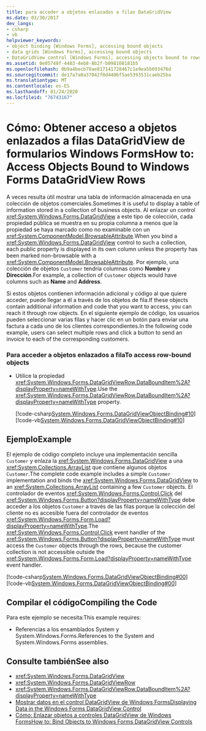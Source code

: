 ```yaml
---
title: para acceder a objetos enlazados a filas DataGridView
ms.date: 03/30/2017
dev_langs:
- csharp
- vb
helpviewer_keywords:
- object binding [Windows Forms], accessing bound objects
- data grids [Windows Forms], accessing bound objects
- DataGridView control [Windows Forms], accessing objects bound to rows
ms.assetid: 0e05748f-4403-4eb8-8b2f-b098108181b5
ms.openlocfilehash: 0b9a4becb78ae817141728467c1e9ea5b693476d
ms.sourcegitcommit: de17a7a0a37042f0d4406f5ae5393531caeb25ba
ms.translationtype: MT
ms.contentlocale: es-ES
ms.lasthandoff: 01/24/2020
ms.locfileid: "76743167"
---
```

# <a name="how-to-access-objects-bound-to-windows-forms-datagridview-rows"></a><span data-ttu-id="e5952-102">Cómo: Obtener acceso a objetos enlazados a filas DataGridView de formularios Windows Forms</span><span class="sxs-lookup"><span data-stu-id="e5952-102">How to: Access Objects Bound to Windows Forms DataGridView Rows</span></span>
<span data-ttu-id="e5952-103">A veces resulta útil mostrar una tabla de información almacenada en una colección de objetos comerciales.</span><span class="sxs-lookup"><span data-stu-id="e5952-103">Sometimes it is useful to display a table of information stored in a collection of business objects.</span></span> <span data-ttu-id="e5952-104">Al enlazar un control <xref:System.Windows.Forms.DataGridView> a este tipo de colección, cada propiedad pública se muestra en su propia columna a menos que la propiedad se haya marcado como no examinable con un <xref:System.ComponentModel.BrowsableAttribute>.</span><span class="sxs-lookup"><span data-stu-id="e5952-104">When you bind a <xref:System.Windows.Forms.DataGridView> control to such a collection, each public property is displayed in its own column unless the property has been marked non-browsable with a <xref:System.ComponentModel.BrowsableAttribute>.</span></span> <span data-ttu-id="e5952-105">Por ejemplo, una colección de objetos `Customer` tendría columnas como **Nombre** y **Dirección**.</span><span class="sxs-lookup"><span data-stu-id="e5952-105">For example, a collection of `Customer` objects would have columns such as **Name** and **Address**.</span></span>  
  
 <span data-ttu-id="e5952-106">Si estos objetos contienen información adicional y código al que quiere acceder, puede llegar a él a través de los objetos de fila.</span><span class="sxs-lookup"><span data-stu-id="e5952-106">If these objects contain additional information and code that you want to access, you can reach it through row objects.</span></span> <span data-ttu-id="e5952-107">En el siguiente ejemplo de código, los usuarios pueden seleccionar varias filas y hacer clic en un botón para enviar una factura a cada uno de los clientes correspondientes.</span><span class="sxs-lookup"><span data-stu-id="e5952-107">In the following code example, users can select multiple rows and click a button to send an invoice to each of the corresponding customers.</span></span>  
  
### <a name="to-access-row-bound-objects"></a><span data-ttu-id="e5952-108">Para acceder a objetos enlazados a fila</span><span class="sxs-lookup"><span data-stu-id="e5952-108">To access row-bound objects</span></span>  
  
- <span data-ttu-id="e5952-109">Utilice la propiedad <xref:System.Windows.Forms.DataGridViewRow.DataBoundItem%2A?displayProperty=nameWithType>.</span><span class="sxs-lookup"><span data-stu-id="e5952-109">Use the <xref:System.Windows.Forms.DataGridViewRow.DataBoundItem%2A?displayProperty=nameWithType> property.</span></span>  
  
     [!code-csharp[System.Windows.Forms.DataGridViewObjectBinding#10](~/samples/snippets/csharp/VS_Snippets_Winforms/System.Windows.Forms.DataGridViewObjectBinding/CS/datagridviewobjectbinding.cs#10)]
     [!code-vb[System.Windows.Forms.DataGridViewObjectBinding#10](~/samples/snippets/visualbasic/VS_Snippets_Winforms/System.Windows.Forms.DataGridViewObjectBinding/VB/datagridviewobjectbinding.vb#10)]  
  
## <a name="example"></a><span data-ttu-id="e5952-110">Ejemplo</span><span class="sxs-lookup"><span data-stu-id="e5952-110">Example</span></span>  
 <span data-ttu-id="e5952-111">El ejemplo de código completo incluye una implementación sencilla `Customer` y enlaza la <xref:System.Windows.Forms.DataGridView> a una <xref:System.Collections.ArrayList> que contiene algunos objetos `Customer`.</span><span class="sxs-lookup"><span data-stu-id="e5952-111">The complete code example includes a simple `Customer` implementation and binds the <xref:System.Windows.Forms.DataGridView> to an <xref:System.Collections.ArrayList> containing a few `Customer` objects.</span></span> <span data-ttu-id="e5952-112">El controlador de eventos <xref:System.Windows.Forms.Control.Click> del <xref:System.Windows.Forms.Button?displayProperty=nameWithType> debe acceder a los objetos `Customer` a través de las filas porque la colección del cliente no es accesible fuera del controlador de eventos <xref:System.Windows.Forms.Form.Load?displayProperty=nameWithType>.</span><span class="sxs-lookup"><span data-stu-id="e5952-112">The <xref:System.Windows.Forms.Control.Click> event handler of the <xref:System.Windows.Forms.Button?displayProperty=nameWithType> must access the `Customer` objects through the rows, because the customer collection is not accessible outside the <xref:System.Windows.Forms.Form.Load?displayProperty=nameWithType> event handler.</span></span>  
  
 [!code-csharp[System.Windows.Forms.DataGridViewObjectBinding#00](~/samples/snippets/csharp/VS_Snippets_Winforms/System.Windows.Forms.DataGridViewObjectBinding/CS/datagridviewobjectbinding.cs#00)]
 [!code-vb[System.Windows.Forms.DataGridViewObjectBinding#00](~/samples/snippets/visualbasic/VS_Snippets_Winforms/System.Windows.Forms.DataGridViewObjectBinding/VB/datagridviewobjectbinding.vb#00)]  
  
## <a name="compiling-the-code"></a><span data-ttu-id="e5952-113">Compilar el código</span><span class="sxs-lookup"><span data-stu-id="e5952-113">Compiling the Code</span></span>  
 <span data-ttu-id="e5952-114">Para este ejemplo se necesita:</span><span class="sxs-lookup"><span data-stu-id="e5952-114">This example requires:</span></span>  
  
- <span data-ttu-id="e5952-115">Referencias a los ensamblados System y System.Windows.Forms.</span><span class="sxs-lookup"><span data-stu-id="e5952-115">References to the System and System.Windows.Forms assemblies.</span></span>  
  
## <a name="see-also"></a><span data-ttu-id="e5952-116">Consulte también</span><span class="sxs-lookup"><span data-stu-id="e5952-116">See also</span></span>

- <xref:System.Windows.Forms.DataGridView>
- <xref:System.Windows.Forms.DataGridViewRow>
- <xref:System.Windows.Forms.DataGridViewRow.DataBoundItem%2A?displayProperty=nameWithType>
- [<span data-ttu-id="e5952-117">Mostrar datos en el control DataGridView de Windows Forms</span><span class="sxs-lookup"><span data-stu-id="e5952-117">Displaying Data in the Windows Forms DataGridView Control</span></span>](displaying-data-in-the-windows-forms-datagridview-control.md)
- [<span data-ttu-id="e5952-118">Cómo: Enlazar objetos a controles DataGridView de Windows Forms</span><span class="sxs-lookup"><span data-stu-id="e5952-118">How to: Bind Objects to Windows Forms DataGridView Controls</span></span>](how-to-bind-objects-to-windows-forms-datagridview-controls.md)
